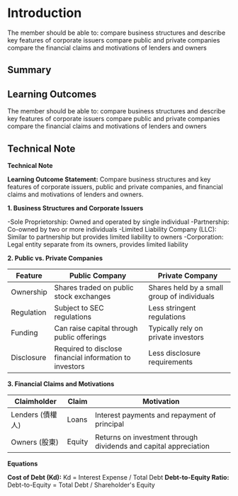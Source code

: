 # Introduction

The member should be able to: compare business structures and describe key features of corporate issuers compare public and private companies compare the financial claims and motivations of lenders and owners

## Summary



## Learning Outcomes

The member should be able to: compare business structures and describe key features of corporate issuers compare public and private companies compare the financial claims and motivations of lenders and owners

## Technical Note

**Technical Note**

**Learning Outcome Statement:** Compare business structures and key features of corporate issuers, public and private companies, and financial claims and motivations of lenders and owners.

**1. Business Structures and Corporate Issuers**

-Sole Proprietorship: Owned and operated by single individual
-Partnership: Co-owned by two or more individuals
-Limited Liability Company (LLC): Similar to partnership but provides limited liability to owners
-Corporation: Legal entity separate from its owners, provides limited liability

**2. Public vs. Private Companies**

| Feature | Public Company | Private Company |
|---|---|---|
| Ownership | Shares traded on public stock exchanges | Shares held by a small group of individuals |
| Regulation | Subject to SEC regulations | Less stringent regulations |
| Funding | Can raise capital through public offerings | Typically rely on private investors |
| Disclosure | Required to disclose financial information to investors | Less disclosure requirements |

**3. Financial Claims and Motivations**

| Claimholder | Claim | Motivation |
|---|---|---|
| Lenders (債權人) | Loans | Interest payments and repayment of principal |
| Owners (股東) | Equity | Returns on investment through dividends and capital appreciation |

**Equations**

**Cost of Debt (Kd):** Kd = Interest Expense / Total Debt
**Debt-to-Equity Ratio:** Debt-to-Equity = Total Debt / Shareholder's Equity